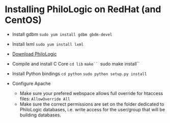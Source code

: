 Installing PhiloLogic on RedHat (and CentOS)
============================================

* Install gdbm
  `sudo yum install gdbm gbdm-devel`

* Install lxml
  `sudo yum install lxml`
  
* [Download PhiloLogic](releases/)

* Compile and install C Core
  `cd lib`
  `make``
  `sudo make install``

* Install Python bindings
  `cd python`
  `sudo python setup.py install`

* Configure Apache
  * Make sure your prefered webspace allows full override for htaccess files: `AllowOverride All`
  * Make sure the correct permissions are set on the folder dedicated to PhiloLogic databases, 
    i.e. write access for the user/group that will be building databases.
